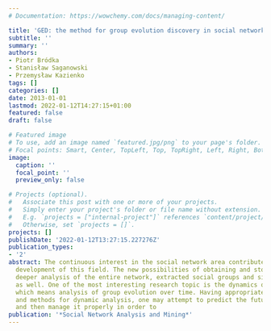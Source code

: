 ```yaml
---
# Documentation: https://wowchemy.com/docs/managing-content/

title: 'GED: the method for group evolution discovery in social networks'
subtitle: ''
summary: ''
authors:
- Piotr Bródka
- Stanisław Saganowski
- Przemysław Kazienko
tags: []
categories: []
date: 2013-01-01
lastmod: 2022-01-12T14:27:15+01:00
featured: false
draft: false

# Featured image
# To use, add an image named `featured.jpg/png` to your page's folder.
# Focal points: Smart, Center, TopLeft, Top, TopRight, Left, Right, BottomLeft, Bottom, BottomRight.
image:
  caption: ''
  focal_point: ''
  preview_only: false

# Projects (optional).
#   Associate this post with one or more of your projects.
#   Simply enter your project's folder or file name without extension.
#   E.g. `projects = ["internal-project"]` references `content/project/deep-learning/index.md`.
#   Otherwise, set `projects = []`.
projects: []
publishDate: '2022-01-12T13:27:15.227276Z'
publication_types:
- '2'
abstract: The continuous interest in the social network area contributes to the fast
  development of this field. The new possibilities of obtaining and storing data facilitate
  deeper analysis of the entire network, extracted social groups and single individuals
  as well. One of the most interesting research topic is the dynamics of social groups
  which means analysis of group evolution over time. Having appropriate knowledge
  and methods for dynamic analysis, one may attempt to predict the future of the group,
  and then manage it properly in order to
publication: '*Social Network Analysis and Mining*'
---
```

